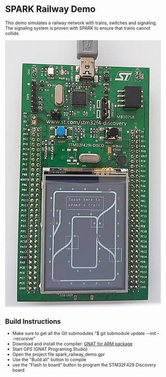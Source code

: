 # SPARK Railway Demo

This demo simulates a railway network with trains, switches and signaling. The signaling system is proven with SPARK to ensure that trains cannot collide.

![Screenshot](screenshot.jpg?raw=true "Screenshot")

## Build Instructions

- Make sure to get all the Git submodules "$ git submodule update --init --recursive"
- Download and install the compiler: [GNAT for ARM package](http://libre.adacore.com/download/configurations)
- Start GPS (GNAT Programing Studio)
- Open the project file spark_railway_demo.gpr
- Use the "Build all" button to compile
- use the "Flash to board" button to program the STM32F429 Discovery board
